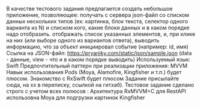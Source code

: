 В качестве тестового задания предлагается создать небольшое приложение, позволяющее: получать с сервера json-файл cо списком данных нескольких типов (ex: картинка, блок текста, селектор одного варианта из N) и списком кого, какие блоки данных и в каком порядке надо отобразить. отображать список указанных элементов, и, при клике на них (или выборе одного из вариантов ответа), выводить информацию, что за объект инициировал событие (например: id, имя) Ссылка на JSON-файл: https://pryaniky.com/static/json/sample.json (data - данные, view - что и в каком порядке выводить) Используемый язык: Swift Предпочтительный паттерн при реализации приложения: MVVM Навык использования Pods (Moya, Alamofire, Kingfisher и т.п.) будет плюсом. Знакомство с RxSwift будет плюсом Задание присылайте сюда, на хх в переписку, ссылкой на гитхаб).
Тестовое задание сделано строго с учетом всех полюсов : Архитектура RxMVVM+C  для RestAPI использовна Moya для подгрузки картинок Kingfisher
